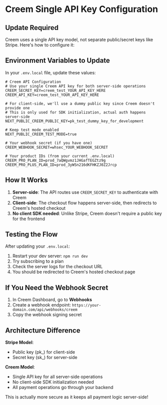# Creem Single API Key Configuration

## Update Required

Creem uses a single API key model, not separate public/secret keys like Stripe. Here's how to configure it:

## Environment Variables to Update

In your `.env.local` file, update these values:

```env
# Creem API Configuration
# Use your single Creem API key for both server-side operations
CREEM_SECRET_KEY=creem_test_YOUR_API_KEY_HERE
CREEM_API_KEY=creem_test_YOUR_API_KEY_HERE

# For client-side, we'll use a dummy public key since Creem doesn't provide one
# This is only used for SDK initialization, actual auth happens server-side
NEXT_PUBLIC_CREEM_PUBLIC_KEY=pk_test_dummy_key_for_development

# Keep test mode enabled
NEXT_PUBLIC_CREEM_TEST_MODE=true

# Your webhook secret (if you have one)
CREEM_WEBHOOK_SECRET=whsec_YOUR_WEBHOOK_SECRET

# Your product IDs (from your current .env.local)
CREEM_PRO_PLAN_ID=prod_7aQWgvmz1JHGafTEGZtz9g
CREEM_PRO_PLUS_PLAN_ID=prod_3yWSn216dKFHKZJ0Z2Jrcp
```

## How It Works

1. **Server-side**: The API routes use `CREEM_SECRET_KEY` to authenticate with Creem
2. **Client-side**: The checkout flow happens server-side, then redirects to Creem's hosted checkout
3. **No client SDK needed**: Unlike Stripe, Creem doesn't require a public key for the frontend

## Testing the Flow

After updating your `.env.local`:

1. Restart your dev server: `npm run dev`
2. Try subscribing to a plan
3. Check the server logs for the checkout URL
4. You should be redirected to Creem's hosted checkout page

## If You Need the Webhook Secret

1. In Creem Dashboard, go to **Webhooks**
2. Create a webhook endpoint: `https://your-domain.com/api/webhooks/creem`
3. Copy the webhook signing secret

## Architecture Difference

**Stripe Model**:
- Public key (pk_) for client-side
- Secret key (sk_) for server-side

**Creem Model**:
- Single API key for all server-side operations
- No client-side SDK initialization needed
- All payment operations go through your backend

This is actually more secure as it keeps all payment logic server-side!